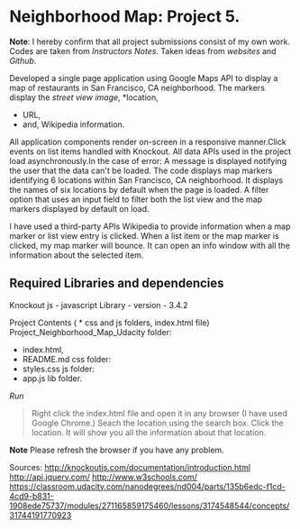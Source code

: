 <h1>Neighborhood Map: Project 5.</h1>

**Note**: I hereby confirm that all project submissions consist of my own work. Codes are taken from *Instructors Notes*.
Taken ideas from *websites* and *Github*.

Developed a single page application using Google Maps API to display a map of restaurants in San Francisco, CA neighborhood.
The markers display the
*street view image*,
*location,
* URL,
* and, Wikipedia information.

All application components render on-screen in a responsive manner.Click events on list items handled with Knockout.
All data APIs used in the project load asynchronously.In the case of error: A message is displayed notifying the user that the data can't be loaded.
The code displays map markers identifying 6 locations within San Francisco, CA neighborhood. It displays the names of six locations by default
when the page is loaded. A filter option that uses an input field to filter both the list view and the map markers displayed by default on load. 
 
I have used a third-party APIs Wikipedia to provide information when a map marker or list view entry is clicked. When a list item or the map
marker is clicked, my map marker will bounce. It can open an info window with all the information about the selected item. 

<h2>Required Libraries and dependencies</h2>
Knockout js - javascript Library -  version - 3.4.2

Project Contents ( * css and js folders, index.html file)
Project_Neighborhood_Map_Udacity folder:
 * index.html,
 * README.md 
css folder:
 * styles.css
js folder:
 * app.js
 lib folder.

*Run*
> Right click the index.html file and open it in any browser (I have used Google Chrome.)
> Seach the location using the search box. 
> Click the location. 
> It will show you all the information about that location.

**Note** Please refresh the browser if you have any problem.

Sources:
http://knockoutjs.com/documentation/introduction.html
http://api.jquery.com/
http://www.w3schools.com/
https://classroom.udacity.com/nanodegrees/nd004/parts/135b6edc-f1cd-4cd9-b831-1908ede75737/modules/271165859175460/lessons/3174548544/concepts/31744191770923